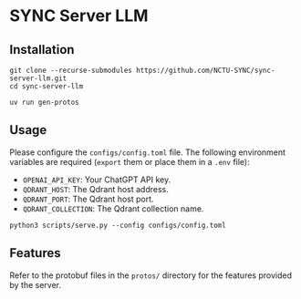 # SYNC Server LLM

## Installation

```shell
git clone --recurse-submodules https://github.com/NCTU-SYNC/sync-server-llm.git
cd sync-server-llm

uv run gen-protos
```

## Usage

Please configure the `configs/config.toml` file.
The following environment variables are required (`export` them or place them in a `.env` file):

- `OPENAI_API_KEY`: Your ChatGPT API key.
- `QDRANT_HOST`: The Qdrant host address.
- `QDRANT_PORT`: The Qdrant host port.
- `QDRANT_COLLECTION`: The Qdrant collection name.

```shell
python3 scripts/serve.py --config configs/config.toml
```

## Features

Refer to the protobuf files in the `protos/` directory for the features provided by the server.
